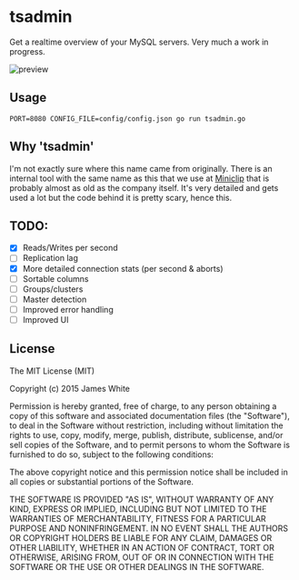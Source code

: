 tsadmin
========

Get a realtime overview of your MySQL servers. Very much a work in progress.

![preview](https://s3.amazonaws.com/f.cl.ly/items/1n2p0S2B2g0r3h3d2A2P/Image%202016-02-14%20at%202.18.57%20pm.png?v=88b431b5)

Usage
------

```
PORT=8080 CONFIG_FILE=config/config.json go run tsadmin.go
```

Why 'tsadmin'
--------------

I'm not exactly sure where this name came from originally. There is an internal tool
with the same name as this that we use at [Miniclip](http://www.miniclip.com/) that
is probably almost as old as the company itself. It's very detailed and gets used a lot
but the code behind it is pretty scary, hence this.

TODO:
-----

- [x] Reads/Writes per second
- [ ] Replication lag
- [x] More detailed connection stats (per second & aborts)
- [ ] Sortable columns
- [ ] Groups/clusters
- [ ] Master detection
- [ ] Improved error handling
- [ ] Improved UI

License
--------

The MIT License (MIT)

Copyright (c) 2015 James White

Permission is hereby granted, free of charge, to any person obtaining a copy
of this software and associated documentation files (the "Software"), to deal
in the Software without restriction, including without limitation the rights
to use, copy, modify, merge, publish, distribute, sublicense, and/or sell
copies of the Software, and to permit persons to whom the Software is
furnished to do so, subject to the following conditions:

The above copyright notice and this permission notice shall be included in
all copies or substantial portions of the Software.

THE SOFTWARE IS PROVIDED "AS IS", WITHOUT WARRANTY OF ANY KIND, EXPRESS OR
IMPLIED, INCLUDING BUT NOT LIMITED TO THE WARRANTIES OF MERCHANTABILITY,
FITNESS FOR A PARTICULAR PURPOSE AND NONINFRINGEMENT. IN NO EVENT SHALL THE
AUTHORS OR COPYRIGHT HOLDERS BE LIABLE FOR ANY CLAIM, DAMAGES OR OTHER
LIABILITY, WHETHER IN AN ACTION OF CONTRACT, TORT OR OTHERWISE, ARISING FROM,
OUT OF OR IN CONNECTION WITH THE SOFTWARE OR THE USE OR OTHER DEALINGS IN
THE SOFTWARE.
